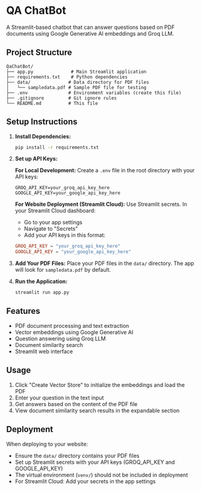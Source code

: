 # QA ChatBot

A Streamlit-based chatbot that can answer questions based on PDF documents using Google Generative AI embeddings and Groq LLM.

## Project Structure

```
QaChatBot/
├── app.py              # Main Streamlit application
├── requirements.txt    # Python dependencies
├── data/              # Data directory for PDF files
│   └── sampledata.pdf # Sample PDF file for testing
├── .env               # Environment variables (create this file)
├── .gitignore         # Git ignore rules
└── README.md          # This file
```

## Setup Instructions

1. **Install Dependencies:**
   ```bash
   pip install -r requirements.txt
   ```

2. **Set up API Keys:**
   
   **For Local Development:**
   Create a `.env` file in the root directory with your API keys:
   ```
   GROQ_API_KEY=your_groq_api_key_here
   GOOGLE_API_KEY=your_google_api_key_here
   ```
   
   **For Website Deployment (Streamlit Cloud):**
   Use Streamlit secrets. In your Streamlit Cloud dashboard:
   - Go to your app settings
   - Navigate to "Secrets"
   - Add your API keys in this format:
   ```toml
   GROQ_API_KEY = "your_groq_api_key_here"
   GOOGLE_API_KEY = "your_google_api_key_here"
   ```

3. **Add Your PDF Files:**
   Place your PDF files in the `data/` directory. The app will look for `sampledata.pdf` by default.

4. **Run the Application:**
   ```bash
   streamlit run app.py
   ```

## Features

- PDF document processing and text extraction
- Vector embeddings using Google Generative AI
- Question answering using Groq LLM
- Document similarity search
- Streamlit web interface

## Usage

1. Click "Create Vector Store" to initialize the embeddings and load the PDF
2. Enter your question in the text input
3. Get answers based on the content of the PDF file
4. View document similarity search results in the expandable section

## Deployment

When deploying to your website:
- Ensure the `data/` directory contains your PDF files
- Set up Streamlit secrets with your API keys (GROQ_API_KEY and GOOGLE_API_KEY)
- The virtual environment (`venv/`) should not be included in deployment
- For Streamlit Cloud: Add your secrets in the app settings
